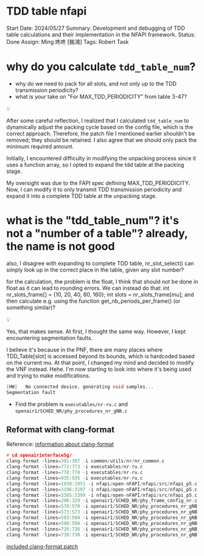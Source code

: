 # TDD table nfapi

Start Date: 2024/05/27
Summary: Development and debugging of TDD table calculations and their implementation in the NFAPI framework.
Status: Done
Assign: Ming 咚咚 [銘鴻]
Tags: Robert Task

# why do you calculate `tdd_table_num`?

- why do we need to pack for all slots, and not only up to the TDD transmission periodicity?
- what is your take on "For MAX_TDD_PERIODICITY" from table 3-47?

<aside>
💡

After some careful reflection, I realized that I calculated `tdd_table_num` to dynamically adjust the packing cycle based on the config file, which is the correct approach. Therefore, the patch file I mentioned earlier shouldn't be removed; they should be retained. I also agree that we should only pack the minimum required amount.

Initially, I encountered difficulty in modifying the unpacking process since it uses a function array, so I opted to expand the tdd table at the packing stage.

My oversight was due to the FAPI spec defining MAX_TDD_PERIODICITY. Now, I can modify it to only transmit TDD transmission periodicity and expand it into a complete TDD table at the unpacking stage.

</aside>

# what is the "tdd_table_num"? it's not a "number of a table"? already, the name is not good

also, I disagree with expanding to complete TDD table, nr_slot_select() can simply look up in the correct place in the table, given any slot number?

for the calculation, the problem is the float, I think that should not be done in float as it can lead to rounding errors. We can instead do that:
int nr_slots_frame[] = {10, 20, 40, 80, 160};
int slots = nr_slots_frame[mu];
and then calculate e.g. using the function get_nb_periods_per_frame() (or something similar)?

<aside>
💡

Yes, that makes sense. At first, I thought the same way. However, I kept encountering segmentation faults.

I believe it's because in the PNF, there are many places where TDD_Table[slot] is accessed beyond its bounds, which is hardcoded based on the current mu.
At that point, I changed my mind and decided to modify the VNF instead. Hehe. I'm now starting to look into where it's being used and trying to make modifications.

</aside>

```c
[HW]   No connected device, generating void samples...
Segmentation fault
```

- Find the problem is `executables/nr-ru.c` and `openair1/SCHED_NR/phy_procedures_nr_gNB.c`

## Reformat with clang-format

Reference: [information about clang-format](https://www.notion.so/information-about-clang-format-121100983143817c8cc3ecbdf2012c86?pvs=21) 

```c
# cd openairinterface5g/
clang-format -lines=391:397 -i common/utils/nr/nr_common.c
clang-format -lines=772:773 -i executables/nr-ru.c
clang-format -lines=778:778 -i executables/nr-ru.c
clang-format -lines=935:935 -i executables/nr-ru.c
clang-format -lines=1938:1951 -i nfapi/open-nFAPI/nfapi/src/nfapi_p5.c
clang-format -lines=3196:3197 -i nfapi/open-nFAPI/nfapi/src/nfapi_p5.c
clang-format -lines=3385:3399 -i nfapi/open-nFAPI/nfapi/src/nfapi_p5.c
clang-format -lines=298:329 -i openair1/SCHED_NR/phy_frame_config_nr.c
clang-format -lines=570:570 -i openair1/SCHED_NR/phy_procedures_nr_gNB.c
clang-format -lines=573:573 -i openair1/SCHED_NR/phy_procedures_nr_gNB.c
clang-format -lines=593:594 -i openair1/SCHED_NR/phy_procedures_nr_gNB.c
clang-format -lines=598:598 -i openair1/SCHED_NR/phy_procedures_nr_gNB.c
clang-format -lines=726:726 -i openair1/SCHED_NR/phy_procedures_nr_gNB.c
clang-format -lines=730:730 -i openair1/SCHED_NR/phy_procedures_nr_gNB.c
```

[included clang-format.patch](included_clang-format.patch)